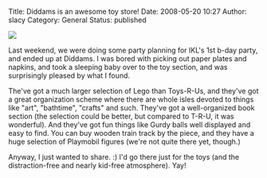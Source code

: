 Title: Diddams is an awesome toy store!
Date: 2008-05-20 10:27
Author: slacy
Category: General
Status: published

![](http://www.diddams.com/images/logo.gif)  
  
Last weekend, we were doing some party planning for IKL's 1st b-day
party, and ended up at Diddams. I was bored with picking out paper
plates and napkins, and took a sleeping baby over to the toy section,
and was surprisingly pleased by what I found.

The've got a much larger selection of Lego than Toys-R-Us, and they've
got a great organization scheme where there are whole isles devoted to
things like "art", "bathtime", "crafts" and such. They've got a
well-organized book section (the selection could be better, but compared
to T-R-U, it was wonderful). And they've got fun things like Gurdy balls
well displayed and easy to find. You can buy wooden train track by the
piece, and they have a huge selection of Playmobil figures (we're not
quite there yet, though.)

Anyway, I just wanted to share. :) I'd go there just for the toys (and
the distraction-free and nearly kid-free atmosphere). Yay!
